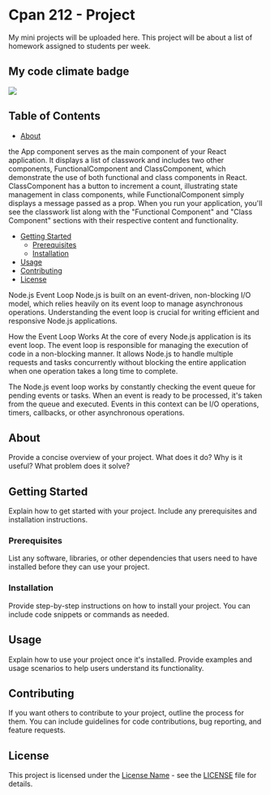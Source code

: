 # Cpan 212 - Project

My mini projects will be uploaded here.
This project will be about a list of homework assigned to students per week.

## My code climate badge
<a href="https://codeclimate.com/github/Jerick0829/Cpan212-Project/maintainability"><img src="https://api.codeclimate.com/v1/badges/975b342c05161959f92d/maintainability" /></a>


## Table of Contents

- [About](#about)

the App component serves as the main component of your React application. It displays a list of classwork and includes two other components, FunctionalComponent and ClassComponent, which demonstrate the use of both functional and class components in React. ClassComponent has a button to increment a count, illustrating state management in class components, while FunctionalComponent simply displays a message passed as a prop. When you run your application, you'll see the classwork list along with the "Functional Component" and "Class Component" sections with their respective content and functionality.

- [Getting Started](#getting-started)
  - [Prerequisites](#prerequisites)
  - [Installation](#installation)
- [Usage](#usage)
- [Contributing](#contributing)
- [License](#license)

Node.js Event Loop
Node.js is built on an event-driven, non-blocking I/O model, which relies heavily on its event loop to manage asynchronous operations. Understanding the event loop is crucial for writing efficient and responsive Node.js applications.

How the Event Loop Works
At the core of every Node.js application is its event loop. The event loop is responsible for managing the execution of code in a non-blocking manner. It allows Node.js to handle multiple requests and tasks concurrently without blocking the entire application when one operation takes a long time to complete.

The Node.js event loop works by constantly checking the event queue for pending events or tasks. When an event is ready to be processed, it's taken from the queue and executed. Events in this context can be I/O operations, timers, callbacks, or other asynchronous operations.

## About

Provide a concise overview of your project. What does it do? Why is it useful? What problem does it solve?

## Getting Started

Explain how to get started with your project. Include any prerequisites and installation instructions.

### Prerequisites

List any software, libraries, or other dependencies that users need to have installed before they can use your project.

### Installation

Provide step-by-step instructions on how to install your project. You can include code snippets or commands as needed.

## Usage

Explain how to use your project once it's installed. Provide examples and usage scenarios to help users understand its functionality.

## Contributing

If you want others to contribute to your project, outline the process for them. You can include guidelines for code contributions, bug reporting, and feature requests.

## License

This project is licensed under the [License Name](LICENSE) - see the [LICENSE](LICENSE) file for details.
